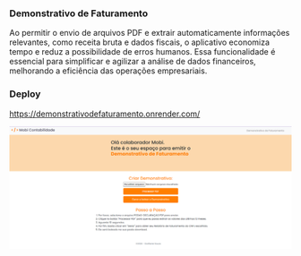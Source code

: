 ### Demonstrativo de Faturamento

Ao permitir o envio de arquivos PDF e extrair automaticamente informações relevantes, como receita bruta e dados fiscais, o aplicativo economiza tempo e reduz a possibilidade de erros humanos. Essa funcionalidade é essencial para simplificar e agilizar a análise de dados financeiros, melhorando a eficiência das operações empresariais.

### Deploy

https://demonstrativodefaturamento.onrender.com/


![Preview](/templates/img.png)
